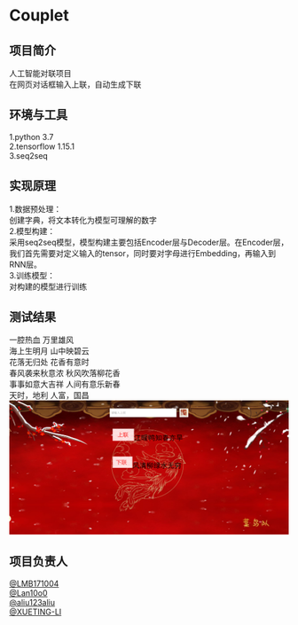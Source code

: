 # Couplet
## 项目简介
人工智能对联项目<br>
    在网页对话框输入上联，自动生成下联 <br>
## 环境与工具
1.python 3.7 <br>
2.tensorflow 1.15.1 <br>
3.seq2seq <br>
## 实现原理
1.数据预处理：<br>
创建字典，将文本转化为模型可理解的数字<br>
2.模型构建：<br>
采用seq2seq模型，模型构建主要包括Encoder层与Decoder层。在Encoder层，我们首先需要对定义输入的tensor，同时要对字母进行Embedding，再输入到RNN层。<br>
3.训练模型：<br>
对构建的模型进行训练<br>
## 测试结果
一腔热血             万里雄风<br>
海上生明月           山中映碧云<br>
花落无归处           花香有意时<br>
春风袭来秋意浓        秋风吹落柳花香<br>
事事如意大吉祥       人间有意乐新春<br>
天时，地利           人富，国昌<br>
![image](https://github.com/FourOneone/Couplet/blob/master/example1.png)
## 项目负责人
[@LMB171004](https://github.com/LMB171004)  <br>
[@Lan10o0](https://github.com/Lan10o0)  <br>
[@aliu123aliu](https://github.com/aliu123aliu)  <br>
[@XUETING-LI](https://github.com/XUETING-LI)  <br>
